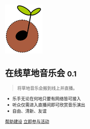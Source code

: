 <!-- _coverpage.md -->

![logo](_media/logo.png)

# 在线草地音乐会 <small>0.1</small>

> 将草地音乐会搬到线上并直播。

- 乐手无论在何地只要有网络皆可接入
- 听众仅需进入直播间即可欣赏音乐演出
- 自由、清新、友谊

[帮助建设](https://github.com/Lavande/grassUlive)
[立即参与活动](overview)
